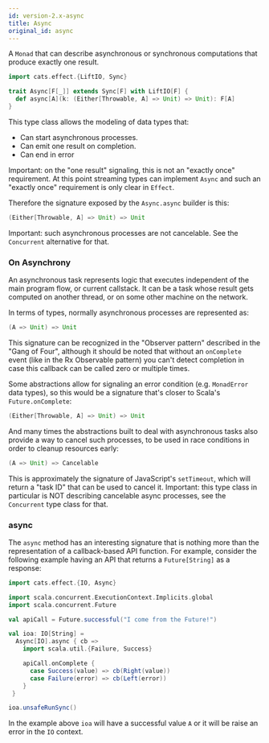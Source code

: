 ```yaml
---
id: version-2.x-async
title: Async
original_id: async
---
```


A `Monad` that can describe asynchronous or synchronous computations that produce exactly one result.

```scala mdoc:silent
import cats.effect.{LiftIO, Sync}

trait Async[F[_]] extends Sync[F] with LiftIO[F] {
  def async[A](k: (Either[Throwable, A] => Unit) => Unit): F[A]
}
```

This type class allows the modeling of data types that:
- Can start asynchronous processes.
- Can emit one result on completion.
- Can end in error

Important: on the "one result" signaling, this is not an "exactly once" requirement. At this point streaming types can implement `Async` and such an "exactly once" requirement is only clear in `Effect`.

Therefore the signature exposed by the `Async.async` builder is this:

```scala
(Either[Throwable, A] => Unit) => Unit
```

Important: such asynchronous processes are not cancelable. See the `Concurrent` alternative for that.

### On Asynchrony

An asynchronous task represents logic that executes independent of the main program flow, or current callstack. It can be a task whose result gets computed on another thread, or on some other machine on the network.

In terms of types, normally asynchronous processes are represented as:

```scala
(A => Unit) => Unit
```

This signature can be recognized in the "Observer pattern" described in the "Gang of Four", although it should be noted that without an `onComplete` event (like in the Rx Observable pattern) you can't detect completion in case this callback can be called zero or multiple times.

Some abstractions allow for signaling an error condition (e.g. `MonadError` data types), so this would be a signature that's closer to Scala's `Future.onComplete`:

```scala
(Either[Throwable, A] => Unit) => Unit
```

And many times the abstractions built to deal with asynchronous tasks also provide a way to cancel such processes, to be used in race conditions in order to cleanup resources early:

```scala
(A => Unit) => Cancelable
```

This is approximately the signature of JavaScript's `setTimeout`, which will return a "task ID" that can be used to cancel it. Important: this type class in particular is NOT describing cancelable async processes, see the `Concurrent` type class for that.

### async

The `async` method has an interesting signature that is nothing more than the representation of a callback-based API function. For example, consider the following example having an API that returns a `Future[String]` as a response:

```scala mdoc:reset:silent
import cats.effect.{IO, Async}

import scala.concurrent.ExecutionContext.Implicits.global
import scala.concurrent.Future

val apiCall = Future.successful("I come from the Future!")

val ioa: IO[String] =
  Async[IO].async { cb =>
    import scala.util.{Failure, Success}

    apiCall.onComplete {
      case Success(value) => cb(Right(value))
      case Failure(error) => cb(Left(error))
    }
 }

ioa.unsafeRunSync()
```

In the example above `ioa` will have a successful value `A` or it will be raise an error in the `IO` context.
